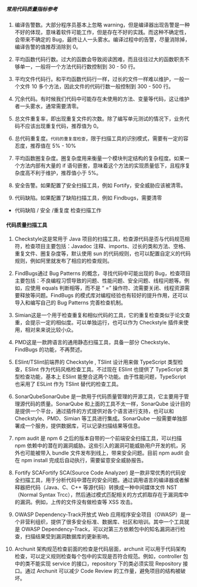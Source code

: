 ##### 常用代码质量指标参考

 1. 编译告警数。大部分程序员基本上忽略 warning，但是编译器出现告警是一种不好的体现，意味着软件可能工作，但是存在不好的实践。而这种不确定性，会带来不确定的 Bug，最终让人一头雾水。编译过程中的告警，尽量消除掉，编译告警的值推荐消除到 0。

2. 平均函数代码行数。过大的函数会导致阅读困难，而且往往过大的函数职责不够单一，一般将一个方法代码行数控制到 30 - 50 行。

3. 平均文件代码行。和平均函数代码行一样，过长的文件一样难以维护，一般一个文件 10 多个方法，因此文件的代码行数一般控制到 300 - 500 行。

4. 冗余代码。有时候我们代码中可能存在未使用的方法、变量等代码，这让维护者一头雾水，通常需要清零。

5. 总文件重复率，即出现重复文件的次数。除了编写单元测试的情况下，业务代码不应该出现重复代码，推荐值为 0。

6. 总代码重复度。`代码的重复度检查`，限于扫描工具的识别模式，需要有一定的容忍度，推荐值在 5% - 10%


7. 平均函数圈复杂度。圈复杂度用来衡量一个模块判定结构的复杂程度。如果一个方法内部有大量的 if 语句嵌套，意味着这个方法的实现质量低下，且程序复杂度高不利于维护，推荐值小于 5%。

8. 安全告警。如果配置了安全扫描工具，例如 Fortify，安全威胁应该被清零。

9. 代码缺陷。如果配置了缺陷扫描工具，例如 Findbugs，需要清零


* 代码缺陷 / 安全 /重复度 检查扫描工作


#### 代码质量扫描工具
1. Checkstyle这是常用于 Java 项目的扫描工具，检查源代码是否与代码规范相符，检查项目主要包括：Javadoc 注释、imports、过长的类和方法、空格、重复文件、圈复杂度等，默认使用 sun 的代码规则，也可以配置自定义的代码规则，例如阿里就发布了相应的检查规则。

2. FindBugs通过 Bug Patterns 的概念，寻找代码中可能出现的 Bug，检查项目主要包括：不良编程习惯导致的问题、性能问题、安全问题、线程问题等。例如，应使用 equals 判断相等，而不是 “ =” 操作符、流需要关闭、线程资源需要释放等问题。FindBugs 的模式库对编程经验也有较好的提升作用，还可以导入和编写自己的 Bug Patterns 完善检查机制。

3. Simian这是一个用于检查重复和相似代码的工具，它的重复检查类似于论文查重，会提示一定的相似度。可以单独运行，也可以作为 Checkstyle 插件来使用，相对来来说比较小众。

4. PMD这是一款跨语言的通用静态扫描工具，具备一部分 Checkstyle、FindBugs 的功能，不再赘述。

5. ESlint/TSlint前端界的 Checkstyle , TSlint 设计用来做 TypeScript 类型检查，ESlint 作为代码风格检查工具。不过现在 ESlint 也提供了 TypeScript 类型检查功能，基本上 ESlint 能整合这两个功能。由于性能问题，TypeScript 也采用了 ESLint 作为 TSlint 替代的检查工具。
6. SonarQubeSonarQube 是一款用于代码质量管理的开源工具，它主要用于管理源代码的质量。SonarQube 和上面的工具不太一样，SonarQube 设计目的是提供一个平台，通过插件的方式提供对各个语言进行支持，也可以和 Checkstyle、PMD、Simian 等工具进行集成。SonarQube 一般需要单独部署成一个服务，提供数据库，可以记录扫描结果等信息。


7. npm audit 是 npm 6 之后的版本自带的一个前端安全扫描工具，可以扫描 npm 依赖中的潜在的漏洞威胁。这些引入的漏洞可能威胁用户开发的机，另外也可能被带入 bundle 文件发布到线上，带来安全问题。目前 npm audit 会在 npm install 完成后自动执行，需要留意安全威胁报告。

8. Fortify SCAFortify SCA(Source Code Analyzer) 是一款非常优秀的代码安全扫描工具，用于分析代码中潜在的安全问题。通过调用语言的编译器或者解释器把代码（Java、C、C++ 等源代码）转换成一种中间媒体文件 NST（Normal Syntax Trcc），然后通过模式匹配相关的方式抓取存在于漏洞库中的漏洞。例如，上传的文件没有做检查等 XSS 攻击。

9. OWASP Dependency-Track开放式 Web 应用程序安全项目（OWASP）是一个非营利组织，提供了很多安全标准、数据库、社区和培训。其中一个工具就是 OWASP Dependency-Track，可以对第三方依赖包中的知名漏洞进行检查，扫描结果受到漏洞数据库的更新影响。


10. Archunit 架构规范检查前面的检查是代码层面，archunit 可以用于代码架构检查，可以定义规则检查每个包中的实现是否符合规范。例如，controller 包中的类不能实现 service 的接口，repository 下的类必须实现 Repository 接口。通过 Archunit 可以减少 Code Review 的工作量，避免项目的结构被破坏。

